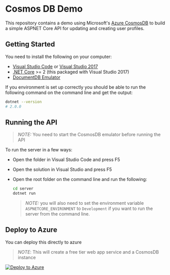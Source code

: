 # Cosmos DB Demo

This repository contains a demo using Microsoft's [Azure CosmosDB](https://azure.microsoft.com/en-us/services/cosmos-db/) to build a simple ASPNET Core API for updating and creating user profiles.

## Getting Started

You need to install the following on your computer:

- [Visual Studio Code](https://code.visualstudio.com/) or [Visual Studio 2017](https://www.visualstudio.com/)
- [.NET Core](https://www.microsoft.com/net/core#windowscmd) >= 2 (this packaged with Visual Studio 2017)
- [DocumentDB Emulator](https://docs.microsoft.com/en-us/azure/cosmos-db/local-emulator)

If you environment is set up correctly you should be able to run the following command on the command line and get the output:

``` bash
dotnet --version
# 2.0.0
```

## Running the API

> *NOTE:* You need to start the CosmosDB emulator before running the API

To run the server in a few ways:

- Open the folder in Visual Studio Code and press F5
- Open the solution in Visual Studio and press F5
- Open the root folder on the command line and run the following:

  ```bash
  cd server
  dotnet run
  ```

  > *NOTE:* you will also need to set the environment variable `ASPNETCORE_ENVIRONMENT` to `Development` if you want to run the server from the command line.

## Deploy to Azure

You can deploy this directly to azure

>*NOTE*: This will create a free tier web app service and a CosmosDB instance

[![Deploy to Azure](http://azuredeploy.net/deploybutton.png)](https://azuredeploy.net/)